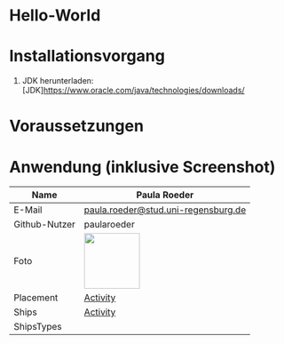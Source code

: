# Hello-World

# Installationsvorgang
1. JDK herunterladen: [JDK]https://www.oracle.com/java/technologies/downloads/ 




# Voraussetzungen
# Anwendung (inklusive Screenshot)


| Name | Paula Roeder |
| --- | --- |
| E-Mail | paula.roeder@stud.uni-regensburg.de |
| Github-Nutzer | paularoeder |
| Foto |  <img src= "https://user-images.githubusercontent.com/108794908/193566286-7ce9c22c-752a-4530-add5-a5de5b2b1401.JPG" width = "100"> |
| Placement |[Activity](https://github.com/Android-Projekte-VHB/vhb-android-ss2022-team-8-battle-boom/blob/main/app/app/src/main/java/com/example/myapplicationbattleboom/configuration/Placement.java)
| Ships |[Activity](https://github.com/Android-Projekte-VHB/vhb-android-ss2022-team-8-battle-boom/blob/main/app/app/src/main/java/com/example/myapplicationbattleboom/configuration/Ship.java)
| ShipsTypes |
